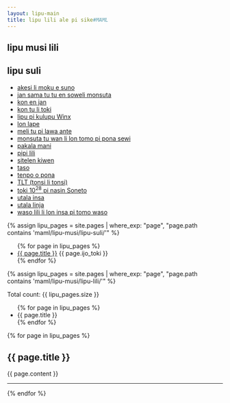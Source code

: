 ```yaml
---
layout: lipu-main
title: lipu lili ale pi sike#MAML
---
```


<section class="frontmatter container-in-main" markdown="1">

# lipu musi lili

## lipu suli
- [akesi li moku e suno](lipu-suli/akesi-li-moku-e-suno.html)
- [jan sama tu tu en soweli monsuta](lipu-suli/jan-sama-tu-tu-en-soweli-monsuta.html)
- [kon en jan](lipu-suli/kon-en-jan.html)
- [kon tu li toki](lipu-suli/kon-tu-li-toki.html)
- [lipu pi kulupu Winx](lipu-suli/lipu-pi-kulupu-winx.html)
- [lon lape](lipu-suli/lon-lape.html)
- [meli tu pi lawa ante](lipu-suli/meli-tu-pi-lawa-ante.html)
- [monsuta tu wan li lon tomo pi pona sewi](lipu-suli/monsuta-tu-wan-li-lon-tomo-pi-pona-sewi.html)
- [pakala mani](lipu-suli/pakala-mani.html)
- [pipi lili](lipu-suli/pipi-lili.html)
- [sitelen kiwen](lipu-suli/sitelen-kiwen.html)
- [taso](lipu-suli/taso.html)
- [tenpo o pona](lipu-suli/tenpo-o-pona.html)
- [TLT (tonsi li tonsi)](lipu-suli/tlt.md)
- [toki 10<sup>28</sup> pi nasin Soneto](lipu-suli/lipu-pi-suli-ale.html)
- [utala insa](lipu-suli/utala-insa.html)
- [utala linja](lipu-suli/utala-linja.html)
- [waso lili li lon insa pi tomo waso](lipu-suli/waso-lili-lon-insa-pi-tomo-waso.html)


{% assign lipu_pages = site.pages | where_exp: "page", "page.path contains 'maml/lipu-musi/lipu-suli/'" %}

<ul class="ijo-mute">
{% for page in lipu_pages %}
    <li>
    <a href="{{ page.url }}">{{ page.title }}</a> 
     <span></span>
     <span>{{ page.ijo_toki }}</span>
    </li>
{% endfor %}
</ul>

<!--
{% assign lipu_pages = site.pages | where_exp: "page", "page.path contains 'maml/lipu-musi/lipu-suli/'" %}

{% for page in lipu_pages %}
  <h2>{{ page.title }}</h2>
  {{ page.content }}
  <hr>
{% endfor %}

-->
</section>
<section class="content" markdown="1">
{% assign lipu_pages = site.pages | where_exp: "page", "page.path contains 'maml/lipu-musi/lipu-lili/'" %}

<p>Total count: {{ lipu_pages.size }}</p>

<ul>
{% for page in lipu_pages %}
  <li>{{ page.title }}</li>
{% endfor %}
</ul>

{% for page in lipu_pages %}
  <h2>{{ page.title }}</h2>
  {{ page.content }}
  <hr>
{% endfor %}
</section>